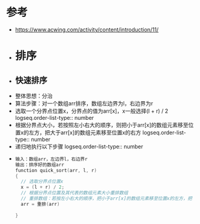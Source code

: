 # 参考
- https://www.acwing.com/activity/content/introduction/11/
- # 排序
- ## 快速排序
- 整体思想：分治
- 算法步骤：对一个数组arr排序，数组左边界为l，右边界为r
- 选取一个分界点位置x，分界点的值为arr[x]，x一般选择(l + r) / 2
  logseq.order-list-type:: number
- 根据分界点大小，若按照左小右大的顺序，则把小于arr[x]的数组元素移至位置x的左方，把大于arr[x]的数组元素移至位置x的右方
  logseq.order-list-type:: number
- 递归地执行以下步骤
  logseq.order-list-type:: number
- ``` cpp
  输入：数组arr，左边界l，右边界r
  输出：排序好的数组arr
  function quick_sort(arr, l, r)
  {
    // 选取分界点位置x
    x = (l + r) / 2;
    // 根据分界点位置及其代表的数组元素大小重排数组
    // 重排数组：若按左小右大的顺序，把小于arr[x]的数组元素移至位置x的左方，把
    arr = 重排(arr)
    
  }
  
  ```